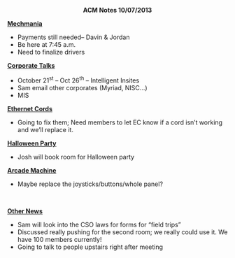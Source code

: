 <p style="text-align: center;"><strong>ACM Notes 10/07/2013</strong></p>
<strong><span style="text-decoration: underline;">Mechmania</span></strong>
<ul>
	<li>Payments still needed– Davin &amp; Jordan</li>
	<li>Be here at 7:45 a.m.</li>
	<li>Need to finalize drivers</li>
</ul>
<strong><span style="text-decoration: underline;">Corporate Talks</span></strong>
<ul>
	<li>October 21<sup>st</sup> – Oct 26<sup>th</sup> – Intelligent Insites</li>
	<li>Sam email other corporates (Myriad, NISC…)</li>
	<li>MIS</li>
</ul>
<strong><span style="text-decoration: underline;">
Ethernet Cords</span></strong>
<ul>
	<li>Going to fix them; Need members to let EC know if a cord isn’t working and we’ll replace it.</li>
</ul>
<strong><span style="text-decoration: underline;">Halloween Party</span></strong>
<ul>
	<li>Josh will book room for Halloween party</li>
</ul>
<strong><span style="text-decoration: underline;">Arcade Machine</span></strong>
<ul>
	<li>Maybe replace the joysticks/buttons/whole panel?</li>
</ul>
&nbsp;

<strong><span style="text-decoration: underline;">Other News</span></strong>
<ul>
	<li>Sam will look into the CSO laws for forms for “field trips”</li>
	<li>Discussed really pushing for the second room; we really could use it. We have 100 members currently!</li>
	<li>Going to talk to people upstairs right after meeting</li>
</ul>
